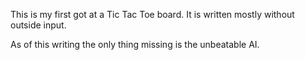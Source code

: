 This is my first got at a Tic Tac Toe board. It is written mostly without outside input. 

As of this writing the only thing missing is the unbeatable AI.

